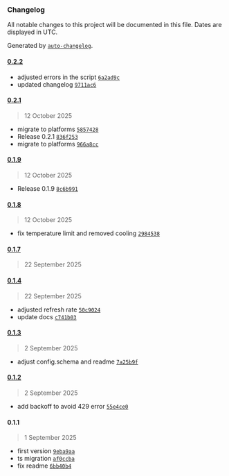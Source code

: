 ### Changelog

All notable changes to this project will be documented in this file. Dates are displayed in UTC.

Generated by [`auto-changelog`](https://github.com/CookPete/auto-changelog).

#### [0.2.2](https://github.com/matteocrippa/homebridge-ariston-heater/compare/0.2.1...0.2.2)

- adjusted errors in the script [`6a2ad9c`](https://github.com/matteocrippa/homebridge-ariston-heater/commit/6a2ad9cc29b639c32835b8c2d3ce2761b4578c08)
- updated changelog [`9711ac6`](https://github.com/matteocrippa/homebridge-ariston-heater/commit/9711ac618df4de70333334418fb706f37665351e)

#### [0.2.1](https://github.com/matteocrippa/homebridge-ariston-heater/compare/0.1.9...0.2.1)

> 12 October 2025

- migrate to platforms [`5857428`](https://github.com/matteocrippa/homebridge-ariston-heater/commit/5857428e45c2b7cf048da8b1b18e725dc9e12d54)
- Release 0.2.1 [`836f253`](https://github.com/matteocrippa/homebridge-ariston-heater/commit/836f253476a1ce098e45f9176faad273be276775)
- migrate to platforms [`966a8cc`](https://github.com/matteocrippa/homebridge-ariston-heater/commit/966a8ccb0fe613c7606a5da3b812f7df581aab4d)

#### [0.1.9](https://github.com/matteocrippa/homebridge-ariston-heater/compare/0.1.8...0.1.9)

> 12 October 2025

- Release 0.1.9 [`8c6b991`](https://github.com/matteocrippa/homebridge-ariston-heater/commit/8c6b991eb2a11caa4df258f0bb306a18ef0f13a7)

#### [0.1.8](https://github.com/matteocrippa/homebridge-ariston-heater/compare/0.1.7...0.1.8)

> 12 October 2025

- fix temperature limit and removed cooling [`2984538`](https://github.com/matteocrippa/homebridge-ariston-heater/commit/2984538f8bdda3450d9e6d53e1b2bc1183b18847)

#### [0.1.7](https://github.com/matteocrippa/homebridge-ariston-heater/compare/0.1.4...0.1.7)

> 22 September 2025

#### [0.1.4](https://github.com/matteocrippa/homebridge-ariston-heater/compare/0.1.3...0.1.4)

> 22 September 2025

- adjusted refresh rate [`50c9024`](https://github.com/matteocrippa/homebridge-ariston-heater/commit/50c902486e13ddb6dd8a4e7101158dcd343052bf)
- update docs [`c741b03`](https://github.com/matteocrippa/homebridge-ariston-heater/commit/c741b03460b66199953486df6e51bb88eb75728b)

#### [0.1.3](https://github.com/matteocrippa/homebridge-ariston-heater/compare/0.1.2...0.1.3)

> 2 September 2025

- adjust config.schema and readme [`7a25b9f`](https://github.com/matteocrippa/homebridge-ariston-heater/commit/7a25b9f091d7515573e2e2e62d02a428fd462e18)

#### [0.1.2](https://github.com/matteocrippa/homebridge-ariston-heater/compare/0.1.1...0.1.2)

> 2 September 2025

- add backoff to avoid 429 error [`55e4ce0`](https://github.com/matteocrippa/homebridge-ariston-heater/commit/55e4ce0043cce24ccdada132e7cd4fe3d092f6ae)

#### 0.1.1

> 1 September 2025

- first version [`9eba9aa`](https://github.com/matteocrippa/homebridge-ariston-heater/commit/9eba9aad29fb80c68cad735c066ed26e778290bc)
- ts migration [`af0ccba`](https://github.com/matteocrippa/homebridge-ariston-heater/commit/af0ccbabb084222985fe5bc8975765f479ffda2e)
- fix readme [`6bb40b4`](https://github.com/matteocrippa/homebridge-ariston-heater/commit/6bb40b463fc0e0063c5ac390f0190662e6fbb4c3)
